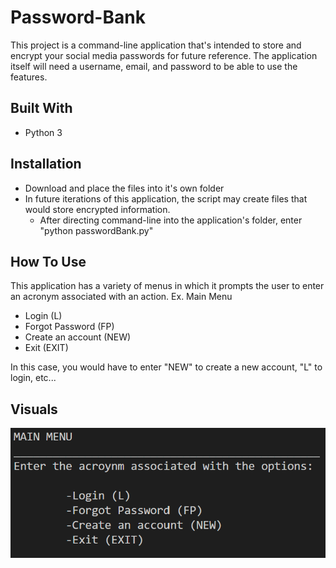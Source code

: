# Password-Bank
This project is a command-line application that's intended to store and encrypt your social media
passwords for future reference. The application itself will need a username, email, and password 
to be able to use the features.

## Built With
- Python 3

## Installation
- Download and place the files into it's own folder
- In future iterations of this application, the script may create files that would store encrypted information.
  - After directing command-line into the application's folder, enter "python passwordBank.py"
  
## How To Use
This application has a variety of menus in which it prompts the user to enter an acronym associated with an action.
Ex. Main Menu
- Login (L)
- Forgot Password (FP)
- Create an account (NEW)
- Exit (EXIT)

In this case, you would have to enter "NEW" to create a new account, "L" to login, etc...

## Visuals
![What it would look like in the command-line](https://github.com/jamal-allicock/Password-Bank/blob/master/main_menu.png)
